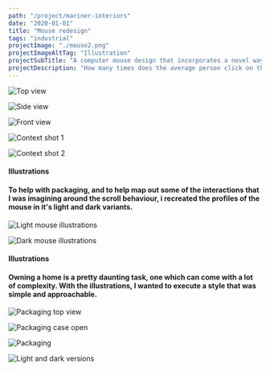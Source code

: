 ```yaml
---
path: "/project/mariner-interiors"
date: "2020-01-01"
title: "Mouse redesign"
tags: "industrial"
projectImage: "./mouse2.png"
projectImageAltTag: "Illustration"
projectSubTitle: "A computer mouse design that incorporates a novel way to scroll"
projectDescription: "How many times does the average person click on their computer mouse a day? How many pixels do they move across their screen? How far do they scroll? Our computer mice get used a hell of a lot. Acknowledging this, I couldn't help but recognize a huge opportunity for impact. If you can make any type of small incremental improvement to a computer mouse, it would equal a huge amount of value over it's lifetime."
---
```


![Top view](./top-view.png)

![Side view](./side-view.png)

![Front view](./front-view.png)

![Context shot 1](./contextperspective.jpg)

![Context shot 2](./contextorthoganal.jpg)

<div class="project-sub-head">
    <h4 class="project-sub-title">
        Illustrations
    </h4>
    <h4 class="project-description">
        To help with packaging, and to help map out some of the interactions that I was imagining around the scroll behaviour, i recreated the profiles of the mouse in it's light and dark variants.
    </h4>
</div>

![Light mouse illustrations](./illustrations-light.png)

![Dark mouse illustrations](./illustrations-dark.png)

<div class="project-sub-head">
    <h4 class="project-sub-title">
        Illustrations
    </h4>
    <h4 class="project-description">
        Owning a home is a pretty daunting task, one which can come with a lot of complexity. With the illustrations, I wanted to execute a style that was simple and approachable. 
    </h4>
</div>

![Packaging top view](./top-view-packaging.png)

![Packaging case open](./packaging-case-open.png)

![Packaging](./packaging.jpg)

![Light and dark versions](./light-and-dark.jpg)